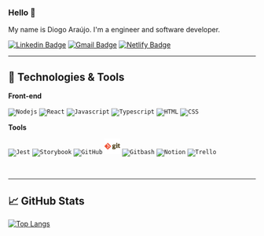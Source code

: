 ### Hello 👋

My name is Diogo Araújo. I'm a engineer and software developer.

[![Linkedin Badge](https://img.shields.io/badge/-Linkedin-0e76a8?style=flat-square&logo=linkedin&logoColor=white&link=https://www.linkedin.com/in/daraujo-augusto/)](https://www.linkedin.com/in/daraujo-augusto/)
[![Gmail Badge](https://img.shields.io/badge/-E--mail-B23121?style=flat-square&logo=gmail&logoColor=white&link=mailto:daraujo.augusto@gmail.com)](mailto:daraujo.augusto@gmail.com)
[![Netlify Badge](https://img.shields.io/badge/-Portfolio-00C7B7?logo=netlify&style=flat&logoColor=white&link=http://diogoaraujo.netlify.app/)](http://diogoaraujo.netlify.app/)


---
## 🔧 Technologies & Tools

**Front-end**

<code><img height="32" src="https://emojis.slackmojis.com/emojis/images/1533426774/4425/nodejs.png?1533426774" title="Nodejs" alt="Nodejs"/></code>
<code><img height="32" src="https://emojis.slackmojis.com/emojis/images/1473950148/1161/react.png?1473950148" title="React" alt="React"/></code>
<code><img height="32" src="https://emojis.slackmojis.com/emojis/images/1450441296/151/javascript.png?1450441296" title="Javascript" alt="Javascript"/></code>
<code><img height="32" src="https://emojis.slackmojis.com/emojis/images/1479745458/1383/typescript.png?1479745458" title="Typescript" alt="Typescript"/></code>
<code><img height="32" src="https://emojis.slackmojis.com/emojis/images/1470343792/719/html5.png?1470343792" title="HTML" alt="HTML"/></code>
<code><img height="32" src="https://emojis.slackmojis.com/emojis/images/1497185511/2411/css.jpg?1497185511" title="CSS" alt="CSS"/></code>

**Tools**

<code><img height="32" src="https://emojis.slackmojis.com/emojis/images/1532540801/4295/jest.png?1532540801" title="Jest" alt="Jest"/></code>
<code><img height="32" src="https://emojis.slackmojis.com/emojis/images/1599063087/10388/storybook.png?1599063087" title="Storybook" alt="Storybook"/></code>
<code><img height="32" src="https://cdn3.iconfinder.com/data/icons/inficons/512/github.png" title="GitHub" alt="GitHub"/></code>
<code><img height="32" src="https://raw.githubusercontent.com/github/explore/80688e429a7d4ef2fca1e82350fe8e3517d3494d/topics/git/git.png" title="Git" alt="Git"/></code>
<code><img height="32" src="https://emojis.slackmojis.com/emojis/images/1556829869/5674/gitbash.png?1556829869" title="Gitbash" alt="Gitbash"/></code>
<code><img height="32" src="https://emojis.slackmojis.com/emojis/images/1531810038/4221/notion.jpg?1531810038" title="Notion" alt="Notion"/></code>
<code><img height="32" src="https://emojis.slackmojis.com/emojis/images/1450448407/160/trello.png?1450448407" title="Trello" alt="Trello"/></code>

<br/>

<!--
![](https://img.shields.io/badge/Code-JavaScript-informational?style=flat&logo=javascript&logoColor=white&color=2bbc8a)
![](https://img.shields.io/badge/Tools-Docker-informational?style=flat&logo=docker&logoColor=white&color=2bbc8a)

![HTML5](https://img.shields.io/badge/-HTML5-E34F26?style=flat-square&logo=html5&logoColor=white)
![CSS3](https://img.shields.io/badge/-CSS3-1572B6?style=flat-square&logo=css3)
![JavaScript](https://img.shields.io/badge/-JavaScript-black?style=flat-square&logo=javascript)
![React](https://img.shields.io/badge/-React-black?style=flat-square&logo=react)
![Nodejs](https://img.shields.io/badge/-Nodejs-black?style=flat-square&logo=Node.js)
![Git](https://img.shields.io/badge/-Git-black?style=flat-square&logo=git)
![GitHub](https://img.shields.io/badge/-GitHub-181717?style=flat-square&logo=github)
-->
---

## &#x1f4c8; GitHub Stats

[![Top Langs](https://github-readme-stats.vercel.app/api/top-langs/?username=diogoaraujogit&layout=compact)](https://github.com/anuraghazra/github-readme-stats)


<!--
**diogoaraujogit/diogoaraujogit** is a ✨ _special_ ✨ repository because its `README.md` (this file) appears on your GitHub profile.

Here are some ideas to get you started:

- 🔭 I’m currently working on ...
- 🌱 I’m currently learning ...
- 👯 I’m looking to collaborate on ...
- 🤔 I’m looking for help with ...
- 💬 Ask me about ...
- 📫 How to reach me: ...
- 😄 Pronouns: ...
- ⚡ Fun fact: ...
-->
